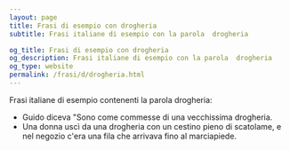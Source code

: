 ```yaml
---
layout: page
title: Frasi di esempio con drogheria 
subtitle: Frasi italiane di esempio con la parola  drogheria

og_title: Frasi di esempio con drogheria 
og_description: Frasi italiane di esempio con la parola  drogheria
og_type: website
permalink: /frasi/d/drogheria.html
---
```


Frasi italiane di esempio contenenti la parola drogheria:


- Guido diceva "Sono come commesse di una vecchissima drogheria.
- Una donna uscì da una drogheria con un cestino pieno di scatolame, e nel negozio c'era una fila che arrivava fino al marciapiede.

